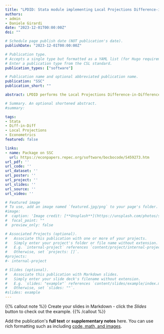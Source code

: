 ```yaml
---
title: "LPDID: Stata module implementing Local Projections Difference-in-Differences (LP-DiD)"
authors: 
- admin
- Daniele Girardi
date: "2023-12-01T00:00:00Z"
doi: ""

# Schedule page publish date (NOT publication's date).
publishDate: "2023-12-01T00:00:00Z"

# Publication type.
# Accepts a single type but formatted as a YAML list (for Hugo requirements).
# Enter a publication type from the CSL standard.
publication_types: ["software"]

# Publication name and optional abbreviated publication name.
publication: "SSC"
publication_short: ""

abstract: LPDID performs the Local Projections Difference-in-Differences estimator (LP-DiD) proposed by Dube, Girardi, Jordà and Taylor (2023). LP-DiD is a convenient and flexible regression-based framework for implementing Difference-in-Differences with multiple time periods. It uses panel data to estimate the average effect of a treatment under the assumptions of no-anticipation and (conditional) parallel trends. It can provide both dynamic event study estimates that track the treatment effect path at each time horizon after treatment, and 'pooled' estimates of the overall average effect in a post-treatment time window. Treatment can be absorbing (once a unit gets treated, it stays treated) or non-absorbing (units can enter and exit treatment multiple times). If treatment is non-absorbing, the nonabsorbing() option must be specified. The estimation sample is restricted to units entering treatment and 'clean' controls, thus avoiding the 'negative-weights' bias of TWFE estimators. The baseline version estimates a variance-weighted effect with strictly positive weights. The reweighed version (implemented through the rw option) estimates an equally-weighted average effect. LP-DiD offers flexibility in using either the last period before treatment (the default option) or an average of pre-treatment periods (the pmd() option) as the pre-treatment base period. The command allows inclusion of control variables, including pre-treatment lags of the outcome. 

# Summary. An optional shortened abstract.
#summary: 

tags: 
- Stata
- Diff-in-Diff
- Local Projections
- Econometrics
featured: false

links: 
- name: Package on SSC
  url: https://econpapers.repec.org/software/bocbocode/S459273.htm
url_pdf: ''
url_code: ''
url_dataset: ''
url_poster: ''
url_project: ''
url_slides: ''
url_source: ''
url_video: ''

# Featured image
# To use, add an image named `featured.jpg/png` to your page's folder. 
#image:
#  caption: 'Image credit: [**Unsplash**](https://unsplash.com/photos/s9CC2SKySJM)'
#  focal_point: ""
#  preview_only: false

# Associated Projects (optional).
#   Associate this publication with one or more of your projects.
#   Simply enter your project's folder or file name without extension.
#   E.g. `internal-project` references `content/project/internal-project/index.md`.
#   Otherwise, set `projects: []`.
#projects:
#- internal-project

# Slides (optional).
#   Associate this publication with Markdown slides.
#   Simply enter your slide deck's filename without extension.
#   E.g. `slides: "example"` references `content/slides/example/index.md`.
#   Otherwise, set `slides: ""`.
#slides: example
---
```


{{% callout note %}}
Create your slides in Markdown - click the *Slides* button to check out the example.
{{% /callout %}}

Add the publication's **full text** or **supplementary notes** here. You can use rich formatting such as including [code, math, and images](https://docs.hugoblox.com/content/writing-markdown-latex/).
